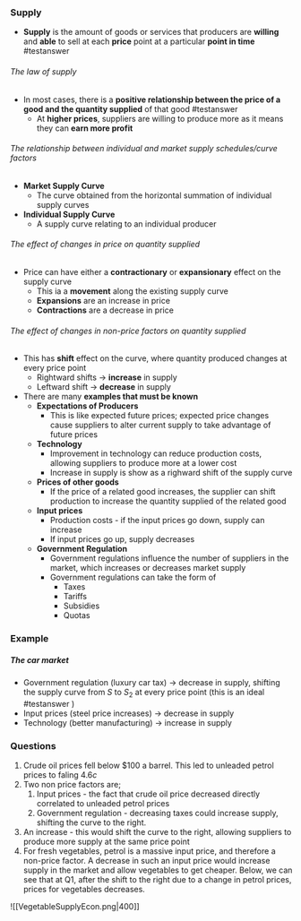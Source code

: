 ### Supply
- **Supply** is the amount of goods or services that producers are **willing** and **able** to sell at each **price** point at a particular **point in time** #testanswer 

###### The law of supply
- In most cases, there is a **positive relationship between the price of a good and the quantity supplied** of that good #testanswer 
	- At **higher prices**, suppliers are willing to produce more as it means they can **earn more profit**

###### The relationship between individual and market supply schedules/curve factors
- **Market Supply Curve**
	- The curve obtained from the horizontal summation of individual supply curves
- **Individual Supply Curve**
	- A supply curve relating to an individual producer

###### The effect of changes in price on quantity supplied
- Price can have either a **contractionary** or **expansionary** effect on the supply curve
	- This ia a **movement** along the existing supply curve
	- **Expansions** are an increase in price
	- **Contractions** are a decrease in price

###### The effect of changes in non-price factors on quantity supplied
- This has **shift** effect on the curve, where quantity produced changes at every price point
	- Rightward shifts $\rightarrow$ **increase** in supply
	- Leftward shift $\rightarrow$ **decrease** in supply
- There are many **examples that must be known**
	- **Expectations of Producers**
		- This is like expected future prices; expected price changes cause suppliers to alter current supply to take advantage of future prices
	- **Technology**
		- Improvement in technology can reduce production costs, allowing suppliers to produce more at a lower cost
		- Increase in supply is show as a righward shift of the supply curve
	- **Prices of other goods**
		- If the price of a related good increases, the supplier can shift production to increase the quantity supplied of the related good
	- **Input prices**
		- Production costs - if the input prices go down, supply can increase
		- If input prices go up, supply decreases
	- **Government Regulation**
		- Government regulations influence the number of suppliers in the market, which increases or decreases market supply
		- Government regulations can take the form of
			- Taxes
			- Tariffs
			- Subsidies
			- Quotas

### Example
##### The car market
- Government regulation (luxury car tax) $\rightarrow$ decrease in supply, shifting the supply curve from $S$ to $S_2$ at every price point (this is an ideal #testanswer )
- Input prices (steel price increases) $\rightarrow$ decrease in supply
- Technology (better manufacturing) $\rightarrow$ increase in supply

### Questions
1. Crude oil prices fell below $\$100$ a barrel. This led to unleaded petrol prices to faling $4.6c$ 
2. Two non price factors are;
	1. Input prices - the fact that crude oil price decreased directly correlated to unleaded petrol prices
	2. Government regulation - decreasing taxes could increase supply, shifting the curve to the right.
3. An increase - this would shift the curve to the right, allowing suppliers to produce more supply at the same price point
4. For fresh vegetables, petrol is a massive input price, and therefore a non-price factor. A decrease in such an input price would increase supply in the market and allow vegetables to get cheaper. Below, we can see that at Q1, after the shift to the right due to a change in petrol prices, prices for vegetables decreases.

![[VegetableSupplyEcon.png|400]]